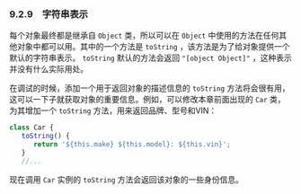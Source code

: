 ### 9.2.9　字符串表示

每个对象最终都是继承自 `Object` 类，所以可以在 `Object` 中使用的方法在任何其他对象中都可以用。其中的一个方法是 `toString` ，该方法是为了给对象提供一个默认的字符串表示。 `toString` 默认的方法会返回 `"[object Object]"` ，这种表示并没有什么实际用处。

在调试的时候，添加一个用于返回对象的描述信息的 `toString` 方法将会很有用，这可以一下子就获取对象的重要信息。例如，可以修改本章前面出现的 `Car` 类，为其增加一个 `toString` 方法，用来返回品牌、型号和VIN：

```javascript
class Car {
   toString() {
      return '${this.make} ${this.model}: ${this.vin}';
   }
   //...
```

现在调用 `Car` 实例的 `toString` 方法会返回该对象的一些身份信息。

